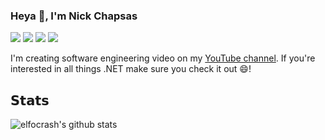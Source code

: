 ### Heya 👋, I'm Nick Chapsas

[![](https://img.shields.io/badge/-@nickchapsas-%231DA1F2?style=flat-square&logo=twitter&logoColor=ffffff)](https://twitter.com/nickchapsas)
[![](https://img.shields.io/badge/-@elfocrash-%23181717?style=flat-square&logo=github)](https://github.com/elfocrash)
[![](https://img.shields.io/badge/-Nick%20Chapsas-blue?style=flat-square&logo=Linkedin&logoColor=white&link=https://www.linkedin.com/in/nick-chapsas/)](https://www.linkedin.com/in/nick-chapsas/)
[![](https://img.shields.io/website?color=0ab9e6&style=flat-square&up_message=chapsas.com&url=https%3A%2F%2Fchapsas.com)](https://chapsas.com)

I'm creating software engineering video on my [YouTube channel](https://www.youtube.com/c/Elfocrash). If you're interested in all things .NET make sure you check it out 😄!

## 𝗦𝘁𝗮𝘁𝘀

![elfocrash's github stats](https://github-readme-stats.vercel.app/api?username=elfocrash&show_icons=true&theme=dracula)

